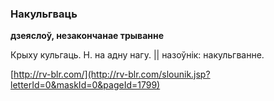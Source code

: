 ### Накульгваць
**дзеяслоў, незакончанае трыванне**

Крыху кульгаць. Н. на адну нагу. || назоўнік: накульгванне.

<a rel="author">[http://rv-blr.com/](http://rv-blr.com/slounik.jsp?letterId=0&maskId=0&pageId=1799)</a>
